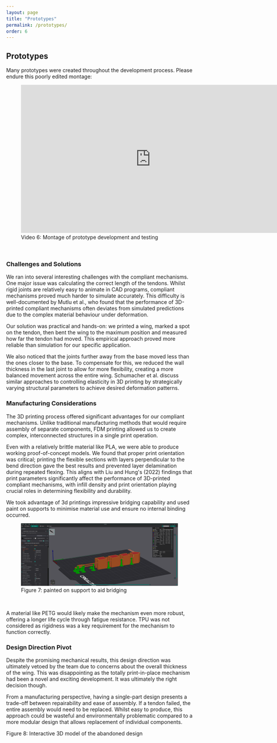 ```yaml
---
layout: page
title: "Prototypes"
permalink: /prototypes/
order: 6
---
```


## Prototypes

Many prototypes were created throughout the development process. Please endure this poorly edited montage:

<figure>
  <iframe width="700" height="400" src="https://www.youtube.com/embed/eGq_Y_jL0Yc?cc_load_policy=1" frameborder="0" allowfullscreen></iframe>
  <figcaption>Video 6: Montage of prototype development and testing</figcaption>   
</figure>
<br>


### Challenges and Solutions

We ran into several interesting challenges with the compliant mechanisms. One major issue was calculating the correct length of the tendons. Whilst rigid joints are relatively easy to animate in CAD programs, compliant mechanisms proved much harder to simulate accurately. This difficulty is well-documented by Mutlu et al., who found that the performance of 3D-printed compliant mechanisms often deviates from simulated predictions due to the complex material behaviour under deformation.

Our solution was practical and hands-on: we printed a wing, marked a spot on the tendon, then bent the wing to the maximum position and measured how far the tendon had moved. This empirical approach proved more reliable than simulation for our specific application.

We also noticed that the joints further away from the base moved less than the ones closer to the base. To compensate for this, we reduced the wall thickness in the last joint to allow for more flexibility, creating a more balanced movement across the entire wing. Schumacher et al. discuss similar approaches to controlling elasticity in 3D printing by strategically varying structural parameters to achieve desired deformation patterns.

### Manufacturing Considerations

The 3D printing process offered significant advantages for our compliant mechanisms. Unlike traditional manufacturing methods that would require assembly of separate components, FDM printing allowed us to create complex, interconnected structures in a single print operation.

Even with a relatively brittle material like PLA, we were able to produce working proof-of-concept models. We found that proper print orientation was critical; printing the flexible sections with layers perpendicular to the bend direction gave the best results and prevented layer delamination during repeated flexing. This aligns with Liu and Hung's (2022) findings that print parameters significantly affect the performance of 3D-printed compliant mechanisms, with infill density and print orientation playing crucial roles in determining flexibility and durability.

We took advantage of 3d printings impressive bridging capability and used paint on supports to minimise material use and ensure no internal binding occurred.

<figure>
  <img src="/images/paint.png" alt="cad sketch" width="500">
  <figcaption>Figure 7: painted on support to aid bridging</figcaption>
</figure>
<br>

A material like PETG would likely make the mechanism even more robust, offering a longer life cycle through fatigue resistance. TPU was not considered as rigidness was a key requirement for the mechanism to function correctly.
### Design Direction Pivot

Despite the promising mechanical results, this design direction was ultimately vetoed by the team due to concerns about the overall thickness of the wing. This was disappointing as the totally print-in-place mechanism had been a novel and exciting development. It was ultimately the right decision though.

From a manufacturing perspective, having a single-part design presents a trade-off between repairability and ease of assembly. If a tendon failed, the entire assembly would need to be replaced. Whilst easy to produce, this approach could be wasteful and environmentally problematic compared to a more modular design that allows replacement of individual components.

<div class="stl-viewer-container">
  <script src="https://embed.github.com/view/3d/Ki-D-Talbot/Ki-D-Talbot.github.io/main/models/show.stl">
  </script>
</div>
<figcaption>Figure 8: Interactive 3D model of the abandoned design</figcaption>
